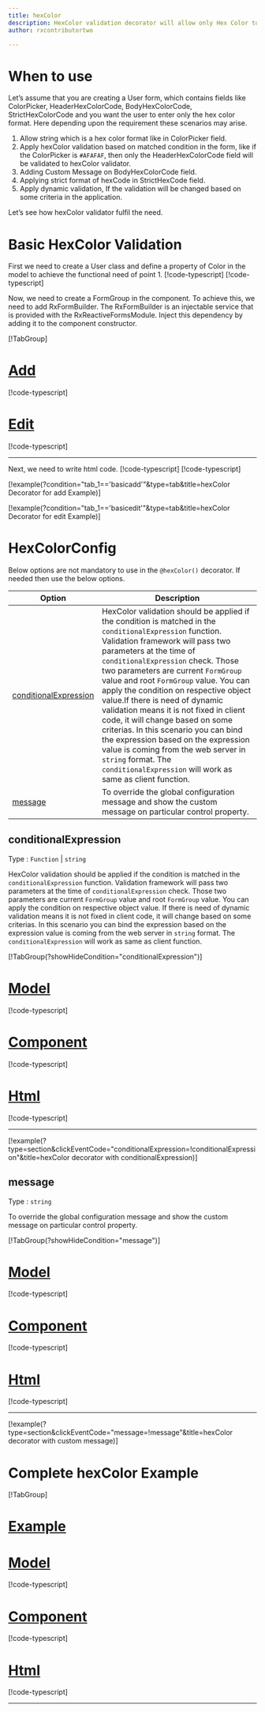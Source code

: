 ```yaml
---
title: hexColor  
description: HexColor validation decorator will allow only Hex Color to be entered, If user tries to enter any string except hex color then the property will become invalid.
author: rxcontributortwo

---
```

# When to use
Let’s assume that you are creating a User form, which contains fields like ColorPicker, HeaderHexColorCode, BodyHexColorCode, StrictHexColorCode and you want the user to enter only the hex color format. Here depending upon the requirement these scenarios may arise.

1.	Allow string which is a hex color format like in ColorPicker field.
2.	Apply hexColor validation based on matched condition in the form, like if the ColorPicker is `#AFAFAF`, then only the HeaderHexColorCode field will be validated to hexColor validator.
3.	Adding Custom Message on BodyHexColorCode field.
4. Applying strict format of hexCode in StrictHexCode field.
5.	Apply dynamic validation, If the validation will be changed based on some criteria in the application.

Let’s see how hexColor validator fulfil the need.

# Basic HexColor Validation
First we need to create a User class and define a property of Color in the model to achieve the functional need of point 1.
[!code-typescript[](\assets\examples\hexColor\add\user.model.ts?condition="tab_1=='basicadd'"&type=section)]
[!code-typescript[](\assets\examples\hexColor\edit\user.model.ts?condition="tab_1=='basicedit'"&type=section)]

Now, we need to create a FormGroup in the component. To achieve this, we need to add RxFormBuilder. The RxFormBuilder is an injectable service that is provided with the RxReactiveFormsModule. Inject this dependency by adding it to the component constructor.

[!TabGroup]
# [Add](#tab\basicadd)
[!code-typescript[](\assets\examples\hexColor\add\hex-color-add.component.ts)]
# [Edit](#tab\basicedit)
[!code-typescript[](\assets\examples\hexColor\edit\hex-color-edit.component.ts)]
***

Next, we need to write html code.
[!code-typescript[](\assets\examples\hexColor\add\hex-color-add.component.html?condition="tab_1=='basicadd'"&type=section)]
[!code-typescript[](\assets\examples\hexColor\edit\hex-color-edit.component.html?condition="tab_1=='basicedit'"&type=section)]

[!example(?condition="tab_1=='basicadd'"&type=tab&title=hexColor Decorator for add Example)]
<app-hexColor-add></app-hexColor-add>

[!example(?condition="tab_1=='basicedit'"&type=tab&title=hexColor Decorator for edit Example)]
<app-hexColor-edit></app-hexColor-edit>

# HexColorConfig 
Below options are not mandatory to use in the `@hexColor()` decorator. If needed then use the below options.

|Option | Description |
|--- | ---- |
|[conditionalExpression](#conditionalexpressions) | HexColor validation should be applied if the condition is matched in the `conditionalExpression` function. Validation framework will pass two parameters at the time of `conditionalExpression` check. Those two parameters are current `FormGroup` value and root `FormGroup` value. You can apply the condition on respective object value.If there is need of dynamic validation means it is not fixed in client code, it will change based on some criterias. In this scenario you can bind the expression based on the expression value is coming from the web server in `string` format. The `conditionalExpression` will work as same as client function. |
|[message](#message) | To override the global configuration message and show the custom message on particular control property. |

## conditionalExpression 
Type :  `Function`  |  `string` 

HexColor validation should be applied if the condition is matched in the `conditionalExpression` function. Validation framework will pass two parameters at the time of `conditionalExpression` check. Those two parameters are current `FormGroup` value and root `FormGroup` value. You can apply the condition on respective object value.
If there is need of dynamic validation means it is not fixed in client code, it will change based on some criterias. In this scenario you can bind the expression based on the expression value is coming from the web server in `string` format. The `conditionalExpression` will work as same as client function.

[!TabGroup(?showHideCondition="conditionalExpression")]
# [Model](#tab\conditionalExpressionmodel)
[!code-typescript[](\assets\examples\hexColor\conditionalExpression\hexcolor-info.model.ts)]
# [Component](#tab\conditionalExpressionComponent)
[!code-typescript[](\assets\examples\hexColor\conditionalExpression\hex-color-conditional-expressions.component.ts)]
# [Html](#tab\conditionalExpressionHtml)
[!code-typescript[](\assets\examples\hexColor\conditionalExpression\hex-color-conditional-expressions.component.html)]
***

[!example(?type=section&clickEventCode="conditionalExpression=!conditionalExpression"&title=hexColor decorator with conditionalExpression)]
<app-hexColor-conditionalExpression></app-hexColor-conditionalExpression>
 
## message 
Type :  `string` 

To override the global configuration message and show the custom message on particular control property.

[!TabGroup(?showHideCondition="message")]
# [Model](#tab\messageModel)
[!code-typescript[](\assets\examples\hexColor\message\hexcolor-info.model.ts)]
# [Component](#tab\messageComponent)
[!code-typescript[](\assets\examples\hexColor\message\hex-color-message.component.ts)]
# [Html](#tab\messageHtml)
[!code-typescript[](\assets\examples\hexColor\message\hex-color-message.component.html)]
***

[!example(?type=section&clickEventCode="message=!message"&title=hexColor decorator with custom message)]
<app-hexColor-message></app-hexColor-message>

# Complete hexColor Example
[!TabGroup]
# [Example](#tab\completeexample)
<app-hexColor-complete></app-hexColor-complete>
# [Model](#tab\completemodel)
[!code-typescript[](\assets\examples\hexColor\complete\hexcolor-info.model.ts)]
# [Component](#tab\completecomponent)
[!code-typescript[](\assets\examples\hexColor\complete\hex-color-complete.component.ts)]
# [Html](#tab\completehtml)
[!code-typescript[](\assets\examples\hexColor\complete\hex-color-complete.component.html)]
***
